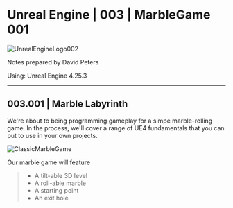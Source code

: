 # Unreal Engine | 003 | MarbleGame 001

![UnrealEngineLogo002](https://user-images.githubusercontent.com/36719180/90347960-a4e68900-e087-11ea-9349-f5a59105b4d2.png)


Notes prepared by David Peters

Using: Unreal Engine 4.25.3 

---

## 003.001 | Marble Labyrinth

We're about to being programming gameplay for a simpe marble-rolling game. In the process, we'll cover a range of UE4 fundamentals that you can put to use in your own projects.

![ClassicMarbleGame](https://user-images.githubusercontent.com/36719180/90583492-63d7ab80-e224-11ea-8d8d-127b2857e38c.png)
<br>

Our marble game will feature

>- A tilt-able 3D level
>- A roll-able marble
>- A starting point
>- An exit hole

